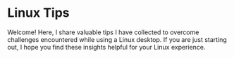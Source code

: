 # Linux Tips
Welcome! Here, I share valuable tips I have collected to overcome challenges encountered while using a Linux desktop. If you are just starting out, I hope you find these insights helpful for your Linux experience.


